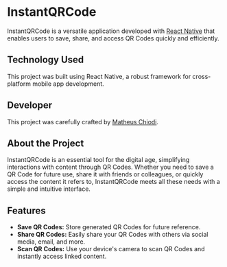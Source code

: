 # InstantQRCode

InstantQRCode is a versatile application developed with [React Native](https://reactnative.dev/) that enables users to save, share, and access QR Codes quickly and efficiently.

## Technology Used

This project was built using React Native, a robust framework for cross-platform mobile app development.

## Developer

This project was carefully crafted by [Matheus Chiodi](https://github.com/MatheusChiodi).

## About the Project

InstantQRCode is an essential tool for the digital age, simplifying interactions with content through QR Codes. Whether you need to save a QR Code for future use, share it with friends or colleagues, or quickly access the content it refers to, InstantQRCode meets all these needs with a simple and intuitive interface.

## Features

- **Save QR Codes:** Store generated QR Codes for future reference.
- **Share QR Codes:** Easily share your QR Codes with others via social media, email, and more.
- **Scan QR Codes:** Use your device's camera to scan QR Codes and instantly access linked content.
